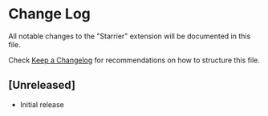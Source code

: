 # Change Log

All notable changes to the "Starrier" extension will be documented in this file.

Check [Keep a Changelog](http://keepachangelog.com/) for recommendations on how to structure this file.

## [Unreleased]

- Initial release